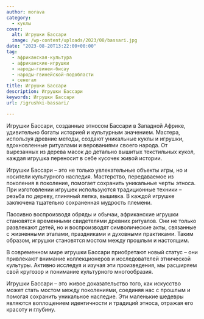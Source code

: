 ```yaml
---
author: morava
category:
  - куклы
cover:
  alt: Игрушки Бассари
  image: /wp-content/uploads/2023/08/bassari.jpg
date: "2023-08-20T13:22:00+00:00"
tag:
  - африканская-культура
  - африканские-игрушки
  - народы-гвинеи-бисау
  - народы-гвинейской-подобласти
  - сенегал
title: Игрушки Бассари
description: Игрушки Бассари
keywords: Игрушки Бассари
url: /igrushki-bassari/

---
```

Игрушки Бассари, созданные этносом Бассари в Западной Африке, удивительно богаты историей и культурным значением. Мастера, используя древние методы, создают уникальные куклы и игрушки, вдохновленные ритуалами и верованиями своего народа. От вырезанных из дерева масок до детально вышитых текстильных кукол, каждая игрушка переносит в себе кусочек живой истории.

Игрушки Бассари – это не только увлекательные объекты игры, но и носители культурного наследия. Мастерство, передаваемое из поколения в поколение, помогает сохранить уникальные черты этноса. При изготовлении игрушек используются традиционные техники – резьба по дереву, глиняный лепка, вышивка. В каждой игрушке заключена тщательно сохраненная мудрость племени.

Пассивно воспроизводя обряды и обычаи, африканские игрушки становятся временными свидетелями древних ритуалов. Они не только развлекают детей, но и воспроизводят символические акты, связанные с жизненными этапами, праздниками и духовными практиками. Таким образом, игрушки становятся мостом между прошлым и настоящим.

В современном мире игрушки Бассари приобретают новый статус – они привлекают внимание коллекционеров и исследователей этнической культуры. Активно исследуя и изучая эти произведения, мы расширяем свой кругозор и понимание культурного многообразия.

Игрушки Бассари – это живое доказательство того, как искусство может стать мостом между поколениями, соединяя нас с прошлым и помогая сохранить уникальное наследие. Эти маленькие шедевры являются воплощением идентичности и традиций этноса, отражая его красоту и глубину.
